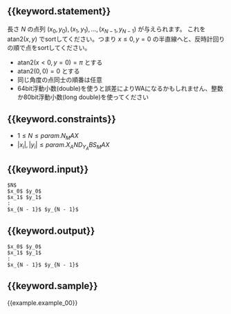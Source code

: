 ## {{keyword.statement}}
長さ $N$ の点列 $(x_0, y_0), (x_1, y_1), \dots, (x_{N - 1}, y_{N - 1})$ が与えられます。
これを $\mathrm{atan2}(x, y)$ でsortしてください。つまり $x \le 0, y = 0$ の半直線へと、反時計回りの順で点をsortしてください。

- $\mathrm{atan2}(x < 0, y = 0) = \pi$ とする
- $\mathrm{atan2}(0, 0) = 0$ とする
- 同じ角度の点同士の順番は任意
- 64bit浮動小数(double)を使うと誤差によりWAになるかもしれません、整数か80bit浮動小数(long double)を使ってください

## {{keyword.constraints}}

- $1 \leq N \leq {{param.N_MAX}}$
- $|x_i|, |y_i| \leq {{param.X_AND_Y_ABS_MAX}}$

## {{keyword.input}}

```
$N$
$x_0$ $y_0$
$x_1$ $y_1$
:
$x_{N - 1}$ $y_{N - 1}$
```

## {{keyword.output}}

```
$x_0$ $y_0$
$x_1$ $y_1$
:
$x_{N - 1}$ $y_{N - 1}$
```

## {{keyword.sample}}

{{example.example_00}}
